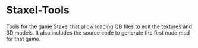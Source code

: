# Staxel-Tools
Tools for the game Staxel that allow loading QB files to edit the textures and 3D models. It also includes the source code to generate the first nude mod for that game.
